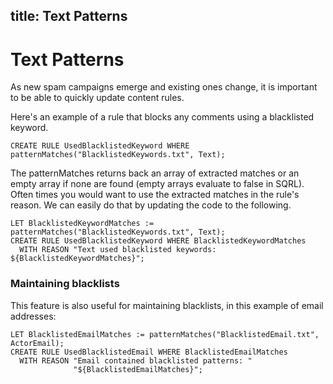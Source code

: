 title: Text Patterns
---

# Text Patterns

As new spam campaigns emerge and existing ones change, it is important to be able to quickly update content rules. 

Here's an example of a rule that blocks any comments using a blacklisted keyword.

```
CREATE RULE UsedBlacklistedKeyword WHERE patternMatches("BlacklistedKeywords.txt", Text);
```

The patternMatches returns back an array of extracted matches or an empty array if none are found (empty arrays evaluate to false in SQRL). Often times you would want to use the extracted matches in the rule's reason. We can easily do that by updating the code to the following.

```
LET BlacklistedKeywordMatches := patternMatches("BlacklistedKeywords.txt", Text);
CREATE RULE UsedBlacklistedKeyword WHERE BlacklistedKeywordMatches
  WITH REASON "Text used blacklisted keywords: ${BlacklistedKeywordMatches}";
```
 
### Maintaining blacklists

This feature is also useful for maintaining blacklists, in this example of email addresses:

```
LET BlacklistedEmailMatches := patternMatches("BlacklistedEmail.txt", ActorEmail);
CREATE RULE UsedBlacklistedEmail WHERE BlacklistedEmailMatches
  WITH REASON "Email contained blacklisted patterns: "
              "${BlacklistedEmailMatches}";
```